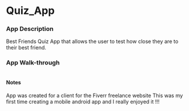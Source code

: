 # Quiz_App

### App Description
Best Friends Quiz App that allows the user to test how close they are to their best friend.

### App Walk-through

  ![]( )




#### Notes

App was created for a client for the Fiverr freelance website
This was my first time creating a mobile android app and I really enjoyed it !!!


